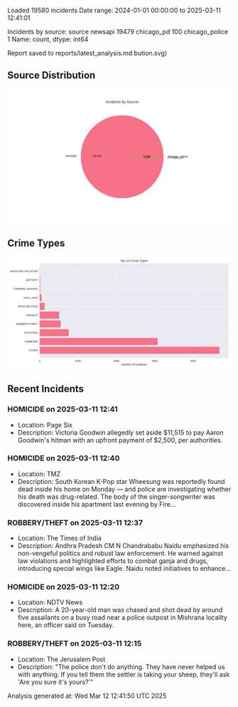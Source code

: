 
Loaded 19580 incidents
Date range: 2024-01-01 00:00:00 to 2025-03-11 12:41:01

Incidents by source:
source
newsapi           19479
chicago_pd          100
chicago_police        1
Name: count, dtype: int64

Report saved to reports/latest_analysis.md
bution.svg)

## Source Distribution
![Source Distribution](images/source_distribution.svg)

## Crime Types
![Crime Types](images/crime_types.svg)

## Recent Incidents

### HOMICIDE on 2025-03-11 12:41
- Location: Page Six
- Description: Victoria Goodwin allegedly set aside $11,515 to pay Aaron Goodwin's hitman with an upfront payment of $2,500, per authorities.


### HOMICIDE on 2025-03-11 12:40
- Location: TMZ
- Description: South Korean K-Pop star Wheesung was reportedly found dead inside his home on Monday — and police are investigating whether his death was drug-related. The body of the singer-songwriter was discovered inside his apartment last evening by Fire…


### ROBBERY/THEFT on 2025-03-11 12:37
- Location: The Times of India
- Description: Andhra Pradesh CM N Chandrababu Naidu emphasized his non-vengeful politics and robust law enforcement. He warned against law violations and highlighted efforts to combat ganja and drugs, introducing special wings like Eagle. Naidu noted initiatives to enhance…


### HOMICIDE on 2025-03-11 12:20
- Location: NDTV News
- Description: A 20-year-old man was chased and shot dead by around five assailants on a busy road near a police outpost in Mishrana locality here, an officer said on Tuesday.


### ROBBERY/THEFT on 2025-03-11 12:15
- Location: The Jerusalem Post
- Description: "The police don't do anything. They have never helped us with anything. If you tell them the settler is taking your sheep, they'll ask 'Are you sure it's yours?'"

Analysis generated at: Wed Mar 12 12:41:50 UTC 2025
